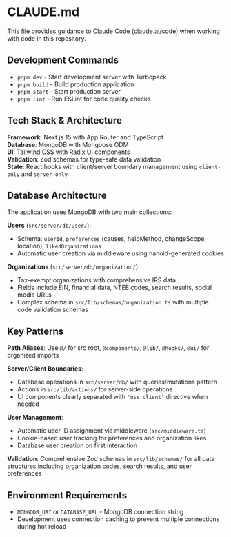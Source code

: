 # CLAUDE.md

This file provides guidance to Claude Code (claude.ai/code) when working with code in this repository.

## Development Commands

- `pnpm dev` - Start development server with Turbopack
- `pnpm build` - Build production application  
- `pnpm start` - Start production server
- `pnpm lint` - Run ESLint for code quality checks

## Tech Stack & Architecture

**Framework**: Next.js 15 with App Router and TypeScript  
**Database**: MongoDB with Mongoose ODM  
**UI**: Tailwind CSS with Radix UI components  
**Validation**: Zod schemas for type-safe data validation  
**State**: React hooks with client/server boundary management using `client-only` and `server-only`

## Database Architecture

The application uses MongoDB with two main collections:

**Users** (`src/server/db/user/`):
- Schema: `userId`, `preferences` (causes, helpMethod, changeScope, location), `likedOrganizations`
- Automatic user creation via middleware using nanoid-generated cookies

**Organizations** (`src/server/db/organization/`):
- Tax-exempt organizations with comprehensive IRS data
- Fields include EIN, financial data, NTEE codes, search results, social media URLs
- Complex schema in `src/lib/schemas/organization.ts` with multiple code validation schemas

## Key Patterns

**Path Aliases**: Use `@/` for src root, `@components/`, `@lib/`, `@hooks/`, `@ui/` for organized imports

**Server/Client Boundaries**: 
- Database operations in `src/server/db/` with queries/mutations pattern
- Actions in `src/lib/actions/` for server-side operations
- UI components clearly separated with `"use client"` directive when needed

**User Management**: 
- Automatic user ID assignment via middleware (`src/middleware.ts`)
- Cookie-based user tracking for preferences and organization likes
- Database user creation on first interaction

**Validation**: Comprehensive Zod schemas in `src/lib/schemas/` for all data structures including organization codes, search results, and user preferences

## Environment Requirements

- `MONGODB_URI` or `DATABASE_URL` - MongoDB connection string
- Development uses connection caching to prevent multiple connections during hot reload
